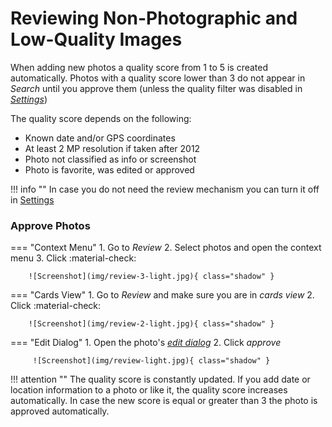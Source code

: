 # Reviewing Non-Photographic and Low-Quality Images #
When adding new photos a quality score from 1 to 5 is created automatically.
Photos with a quality score lower than 3 do not appear in *Search* until you approve them (unless the quality filter was disabled
in [*Settings*](../settings/general.md))

The quality score depends on the following:

* Known date and/or GPS coordinates
* At least 2 MP resolution if taken after 2012
* Photo not classified as info or screenshot
* Photo is favorite, was edited or approved

!!! info ""
    In case you do not need the review mechanism you can turn it off in [Settings](../settings/general.md)

### Approve Photos ###
=== "Context Menu"
    1. Go to *Review*
    2. Select photos and open the context menu
    3. Click :material-check:

        ![Screenshot](img/review-3-light.jpg){ class="shadow" }

=== "Cards View"
     1. Go to *Review* and make sure you are in *cards view*
     2. Click :material-check:

        ![Screenshot](img/review-2-light.jpg){ class="shadow" }

=== "Edit Dialog"
     1. Open the photo's  [*edit dialog*](edit.md)
     2. Click *approve*

         ![Screenshot](img/review-light.jpg){ class="shadow" }



!!! attention ""
    The quality score is constantly updated. 
    If you add date or location information to a photo or like it, the quality score increases automatically. 
    In case the new score is equal or greater than 3 the photo is approved automatically.

